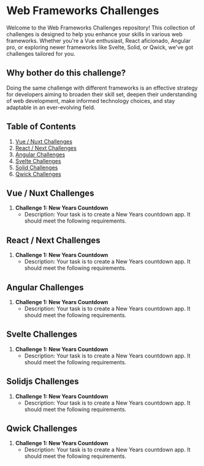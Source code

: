 #  Web Frameworks Challenges

Welcome to the Web Frameworks Challenges repository! This collection of challenges is designed to help you enhance your skills in various web frameworks. Whether you're a Vue enthusiast, React aficionado, Angular pro, or exploring newer frameworks like Svelte, Solid, or Qwick, we've got challenges tailored for you.

## Why bother do this challenge?

Doing the same challenge with different frameworks is an effective strategy for developers aiming to broaden their skill set, deepen their understanding of web development, make informed technology choices, and stay adaptable in an ever-evolving field.

## Table of Contents

1. [Vue / Nuxt Challenges](#vue--nuxt-challenges)
2. [React / Next Challenges](#react--next-challenges)
3. [Angular Challenges](#angular-challenges)
4. [Svelte Challenges](#svelte-challenges)
5. [Solid Challenges](#solid-challenges)
6. [Qwick Challenges](#qwick-challenges)

## Vue / Nuxt Challenges
1.  **Challenge 1: New Years Countdown**
    - Description: Your task is to create a New Years countdown app. It should meet the following requirements.
  
## React / Next Challenges
1.  **Challenge 1: New Years Countdown**
    - Description: Your task is to create a New Years countdown app. It should meet the following requirements.
  
## Angular Challenges
1.  **Challenge 1: New Years Countdown**
    - Description: Your task is to create a New Years countdown app. It should meet the following requirements.

## Svelte Challenges
1.  **Challenge 1: New Years Countdown**
    - Description: Your task is to create a New Years countdown app. It should meet the following requirements.

## Solidjs Challenges
1.  **Challenge 1: New Years Countdown**
    - Description: Your task is to create a New Years countdown app. It should meet the following requirements.

## Qwick Challenges
1.  **Challenge 1: New Years Countdown**
    - Description: Your task is to create a New Years countdown app. It should meet the following requirements.
